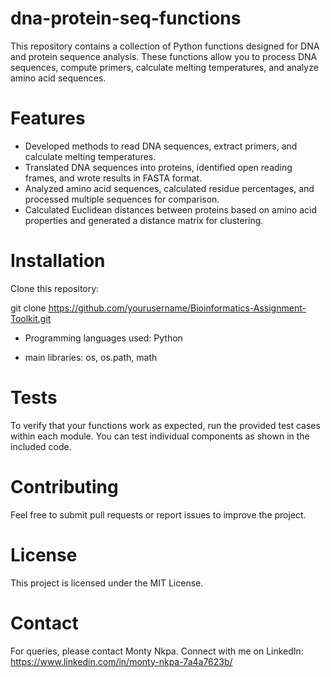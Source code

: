 # dna-protein-seq-functions

This repository contains a collection of Python functions designed for DNA and protein sequence analysis. These functions allow you to process DNA sequences, compute primers, calculate melting temperatures, and analyze amino acid sequences.

# Features
- Developed methods to read DNA sequences, extract primers, and calculate melting temperatures.
- Translated DNA sequences into proteins, identified open reading frames, and wrote results in FASTA format.
- Analyzed amino acid sequences, calculated residue percentages, and processed multiple sequences for comparison.
- Calculated Euclidean distances between proteins based on amino acid properties and generated a distance matrix for clustering.

# Installation

Clone this repository:

git clone https://github.com/yourusername/Bioinformatics-Assignment-Toolkit.git

- Programming languages used: Python
  
- main libraries: os, os.path, math

# Tests

To verify that your functions work as expected, run the provided test cases within each module. You can test individual components as shown in the included code.

# Contributing

Feel free to submit pull requests or report issues to improve the project.

# License

This project is licensed under the MIT License.

# Contact

For queries, please contact Monty Nkpa. Connect with me on LinkedIn: https://www.linkedin.com/in/monty-nkpa-7a4a7623b/
